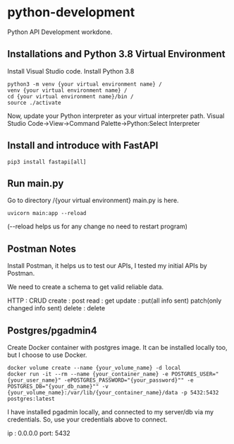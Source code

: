 # python-development
Python API Development workdone.

## Installations and Python 3.8 Virtual Environment
Install Visual Studio code.
Install Python 3.8
```
python3 -m venv {your virtual environment name} /
venv {your virtual environment name} /
cd {your virtual environment name}/bin /
source ./activate
```

Now, update your Python interpreter as your virtual interpreter path.
Visual Studio Code->View->Command Palette->Python:Select Interpreter

## Install and introduce with FastAPI
```
pip3 install fastapi[all]
```

## Run main.py
Go to directory /{your virtual environment} main.py is here.
```
uvicorn main:app --reload
```
(--reload helps us for any change no need to restart program)

## Postman Notes
Install Postman, it helps us to test our APIs, I tested my initial APIs by Postman. 

We need to create a schema to get valid reliable data.

HTTP   : CRUD
create : post
read   : get
update : put(all info sent) patch(only changed info sent)
delete : delete

## Postgres/pgadmin4

Create Docker container with postgres image. It can be installed locally too, but I choose to use Docker.

```
docker volume create --name {your_volume_name} -d local
docker run -it --rm --name {your_container_name} -e POSTGRES_USER="{your_user_name}" -ePOSTGRES_PASSWORD="{your_password}"" -e POSTGRES_DB="{your_db_name}"" -v {your_volume_name}:/var/lib/{your_container_name}/data -p 5432:5432 postgres:latest
```

I have installed pgadmin locally, and connected to my server/db via my credentials. So, use your credentials above to connect.

ip : 0.0.0.0
port: 5432
 